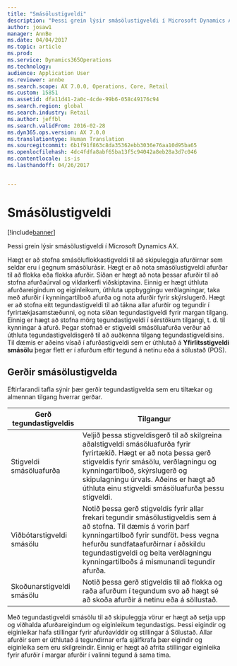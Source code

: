 ```yaml
---
title: "Smásölustigveldi"
description: "Þessi grein lýsir smásölustigveldi í Microsoft Dynamics AX."
author: josaw1
manager: AnnBe
ms.date: 04/04/2017
ms.topic: article
ms.prod: 
ms.service: Dynamics365Operations
ms.technology: 
audience: Application User
ms.reviewer: annbe
ms.search.scope: AX 7.0.0, Operations, Core, Retail
ms.custom: 15851
ms.assetid: dfa11d41-2a0c-4cde-99b6-058c49176c94
ms.search.region: global
ms.search.industry: Retail
ms.author: jeffbl
ms.search.validFrom: 2016-02-28
ms.dyn365.ops.version: AX 7.0.0
ms.translationtype: Human Translation
ms.sourcegitcommit: 6b1f91f863c8da35362ebb3036e76aa10d95ba65
ms.openlocfilehash: 4dc4fdfa8abf65ba13f5c94042a8eb28a3d7c046
ms.contentlocale: is-is
ms.lasthandoff: 04/26/2017


---
```


# <a name="retail-hierarchies"></a>Smásölustigveldi

[!include[banner](includes/banner.md)]


Þessi grein lýsir smásölustigveldi í Microsoft Dynamics AX.

Hægt er að stofna smásöluflokkastigveldi til að skipuleggja afurðirnar sem seldar eru í gegnum smásölurásir. Hægt er að nota smásölustigveldi afurðar til að flokka eða flokka afurðir. Síðan er hægt að nota þessar afurðir til að stofna afurðaúrval og vildarkerfi viðskiptavina. Einnig er hægt úthluta afurðareigindum og eiginleikum, úthluta uppbyggingu verðlagningar, taka með afurðir í kynningartilboð afurða og nota afurðir fyrir skýrslugerð. Hægt er að stofna eitt tegundastigveldi til að tákna allar afurðir og tegundir í fyrirtækjasamstæðunni, og nota síðan tegundastigveldi fyrir margan tilgang. Einnig er hægt að stofna mörg tegundastigveldi í sérstökum tilgangi, t. d. til kynningar á afurð. Þegar stofnað er stigveldi smásöluafurða verður að úthluta tegundastigveldisgerð til að auðkenna tilgang tegundastigveldisins. Til dæmis er aðeins vísað í afurðastigveldi sem er úthlutað á **Yfirlitsstigveldi smásölu** þegar flett er í afurðum eftir tegund á netinu eða á sölustað (POS).

## <a name="retail-hierarchy-types"></a>Gerðir smásölustigvelda
Eftirfarandi tafla sýnir þær gerðir tegundastigvelda sem eru tiltækar og almennan tilgang hverrar gerðar.

| Gerð tegundastigveldis       | Tilgangur                                                                                                                                                                                                                                                                                                            |
|-------------------------------|--------------------------------------------------------------------------------------------------------------------------------------------------------------------------------------------------------------------------------------------------------------------------------------------------------------------|
| Stigveldi smásöluafurða      | Veljið þessa stigveldisgerð til að skilgreina aðalstigveldi smásöluafurða fyrir fyrirtækið. Hægt er að nota þessa gerð stigveldis fyrir smásölu, verðlagningu og kynningartilboð, skýrslugerð og skipulagningu úrvals. Aðeins er hægt að úthluta einu stigveldi smásöluafurða þessu stigveldi.                                       |
| Viðbótarstigveldi smásölu | Notið þessa gerð stigveldis fyrir allar frekari tegundir smásölustigveldis sem á að stofna. Til dæmis á vorin þarf kynningartilboð fyrir sundföt. Þess vegna hefurðu sundfataafurðirnar í aðskildu tegundastigveldi og beita verðlagningu kynningartilboðs á mismunandi tegundir afurða. |
| Skoðunarstigveldi smásölu   | Notið þessa gerð stigveldis til að flokka og raða afurðum í tegundum svo að hægt sé að skoða afurðir á netinu eða á söllustað.                                                                                                                                                                                       |

Með tegundastigveldi smásölu til að skipuleggja vörur er hægt að setja upp og viðhalda afurðareigindum og eiginleikum tegundastigs. Þessi eigindir og eiginleikar hafa stillingar fyrir afurðavíddir og stillingar á Sölustað. Allar afurðir sem er úthlutað á tegundirnar erfa sjálfkrafa þær eigindir og eiginleika sem eru skilgreindir. Einnig er hægt að afrita stillingar eiginleika fyrir afurðir í margar afurðir í valinni tegund á sama tíma.




